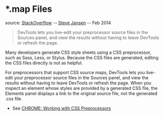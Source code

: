 # *.map Files

source: [StackOverflow](http://stackoverflow.com/questions/21504611/what-are-the-map-files-used-for-in-bootstrap-3-1) -- [Steve Jansen](http://stackoverflow.com/users/1995977/steve-jansen) -- Feb 2014

> DevTools lets you live-edit your preprocessor source files in the Sources panel, and view the results without having to leave DevTools or refresh the page.

Many developers generate CSS style sheets using a CSS preprocessor, such as Sass, Less, or Stylus. Because the CSS files are generated, editing the CSS files directly is not as helpful.

For preprocessors that support CSS source maps, DevTools lets you live-edit your preprocessor source files in the Sources panel, and view the results without having to leave DevTools or refresh the page. When you inspect an element whose styles are provided by a generated CSS file, the Elements panel displays a link to the original source file, not the generated .css file.

- See [CHROME: Working with CSS Preprocessors](https://developer.chrome.com/devtools/docs/css-preprocessors)